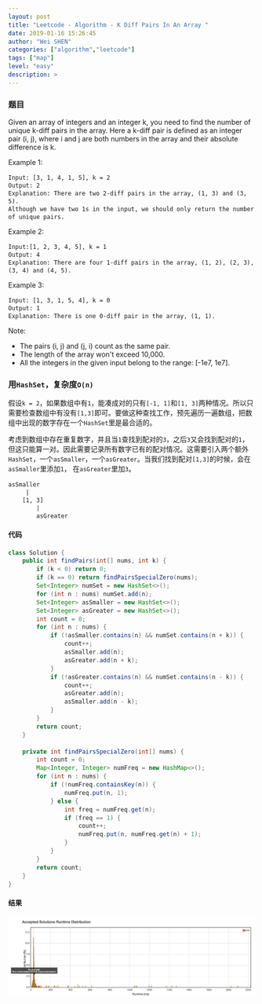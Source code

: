 ```yaml
---
layout: post
title: "Leetcode - Algorithm - K Diff Pairs In An Array "
date: 2019-01-16 15:26:45
author: "Wei SHEN"
categories: ["algorithm","leetcode"]
tags: ["map"]
level: "easy"
description: >
---
```


### 题目
Given an array of integers and an integer k, you need to find the number of unique k-diff pairs in the array. Here a k-diff pair is defined as an integer pair (i, j), where i and j are both numbers in the array and their absolute difference is k.

Example 1:
```
Input: [3, 1, 4, 1, 5], k = 2
Output: 2
Explanation: There are two 2-diff pairs in the array, (1, 3) and (3, 5).
Although we have two 1s in the input, we should only return the number of unique pairs.
```

Example 2:
```
Input:[1, 2, 3, 4, 5], k = 1
Output: 4
Explanation: There are four 1-diff pairs in the array, (1, 2), (2, 3), (3, 4) and (4, 5).
```

Example 3:
```
Input: [1, 3, 1, 5, 4], k = 0
Output: 1
Explanation: There is one 0-diff pair in the array, (1, 1).
```

Note:
* The pairs (i, j) and (j, i) count as the same pair.
* The length of the array won't exceed 10,000.
* All the integers in the given input belong to the range: [-1e7, 1e7].

### 用`HashSet`，复杂度`O(n)`
假设`k = 2`，如果数组中有`1`，能凑成对的只有`[-1, 1]`和`[1, 3]`两种情况。所以只需要检查数组中有没有`[1,3]`即可。要做这种查找工作，预先遍历一遍数组，把数组中出现的数字存在一个`HashSet`里是最合适的。

考虑到数组中存在重复数字，并且当`1`查找到配对的`3`，之后`3`又会找到配对的`1`，但这只能算一对。因此需要记录所有数字已有的配对情况。这需要引入两个额外`HashSet`，一个`asSmaller`，一个`asGreater`。当我们找到配对`[1,3]`的时候，会在`asSmaller`里添加`1`， 在`asGreater`里加`3`。
```
asSmaller
     |
    [1, 3]
        |
        asGreater
```

#### 代码
```java
class Solution {
    public int findPairs(int[] nums, int k) {
        if (k < 0) return 0;
        if (k == 0) return findPairsSpecialZero(nums);
        Set<Integer> numSet = new HashSet<>();
        for (int n : nums) numSet.add(n);
        Set<Integer> asSmaller = new HashSet<>();
        Set<Integer> asGreater = new HashSet<>();
        int count = 0;
        for (int n : nums) {
            if (!asSmaller.contains(n) && numSet.contains(n + k)) {
                count++;
                asSmaller.add(n);
                asGreater.add(n + k);
            }
            if (!asGreater.contains(n) && numSet.contains(n - k)) {
                count++;
                asGreater.add(n);
                asSmaller.add(n - k);
            }
        }
        return count;
    }

    private int findPairsSpecialZero(int[] nums) {
        int count = 0;
        Map<Integer, Integer> numFreq = new HashMap<>();
        for (int n : nums) {
            if (!numFreq.containsKey(n)) {
                numFreq.put(n, 1);
            } else {
                int freq = numFreq.get(n);
                if (freq == 1) {
                    count++;
                    numFreq.put(n, numFreq.get(n) + 1);
                }
            }
        }
        return count;
    }
}
```

#### 结果
![k-diff-pairs-in-an-array-1](/images/leetcode/k-diff-pairs-in-an-array-1.png)
